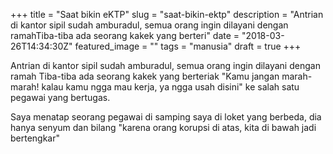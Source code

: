+++
title = "Saat bikin eKTP"
slug = "saat-bikin-ektp"
description = "Antrian di kantor sipil sudah amburadul, semua orang ingin dilayani dengan ramahTiba-tiba ada seorang kakek yang berteri"
date = "2018-03-26T14:34:30Z"
featured_image = ""
tags = "manusia"
draft = true
+++ 
 
Antrian di kantor sipil sudah amburadul, semua orang ingin dilayani dengan ramah
Tiba-tiba ada seorang kakek yang berteriak
"Kamu jangan marah-marah! kalau kamu ngga mau kerja, ya ngga usah disini"
ke salah satu pegawai yang bertugas.

Saya menatap seorang pegawai di samping saya di loket yang berbeda, 
dia hanya senyum dan bilang 
"karena orang korupsi di atas, kita di bawah jadi bertengkar"